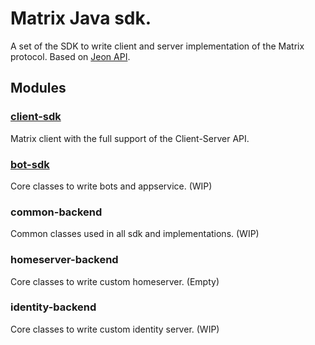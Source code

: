 # Matrix Java sdk.

A set of the SDK to write client and server implementation of the Matrix protocol.
Based on [Jeon API](https://github.com/ma1uta/jeon).

## Modules

### [client-sdk](https://github.com/ma1uta/jmsdk/docs/Client-sdk.md)

Matrix client with the full support of the Client-Server API.

### [bot-sdk](https://github.com/ma1uta/mjsdk/docs/Bot-sdk.md)

Core classes to write bots and appservice. (WIP)

### common-backend

Common classes used in all sdk and implementations. (WIP)

### homeserver-backend

Core classes to write custom homeserver. (Empty)

### identity-backend

Core classes to write custom identity server. (WIP)
